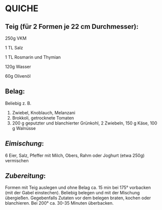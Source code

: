 # QUICHE

## Teig (für 2 Formen je 22 cm Durchmesser):

250g VKM

1 TL Salz

1 TL Rosmarin und Thymian

120g Wasser

60g Olivenöl

## Belag:

Beliebig z. B.

1.  Zwiebel, Knoblauch, Melanzani
2.  Brokkoli, getrocknete Tomaten
3.  200 g geputzter und blanchierter Grünkohl, 2 Zwiebeln, 150 g Käse,
    100 g Walnüsse

## ***Eimischung***:

6 Eier, Salz, Pfeffer mit Milch, Obers, Rahm oder Joghurt (etwa 250g)
vermischen

## ***Zubereitung***:

Formen mit Teig auslegen und ohne Belag ca. 15 min bei 175° vorbacken
(mit der Gabel einstechen). Beliebig belegen und mit der Mischung
übergießen. Gegebenfalls Zutaten vor dem belegen braten, kochen oder
blanchieren. Bei 200° ca. 30-35 Minuten überbacken.

